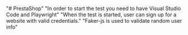 "# PrestaShop" 
"In order to start the test you need to have Visual Studio Code and Playwright"
"When the test is started, user can sign up for a website with valid credentials."
"Faker-js is used to validate random user info"